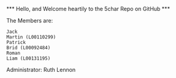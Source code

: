 


*** Hello, and Welcome heartily to the 5char Repo on GitHub ***

The Members are:

	Jack
	Martin (L00110299)
	Patrick
	Brid (L00092484)
	Roman
	Liam (L00131195)

Administrator: Ruth Lennon
